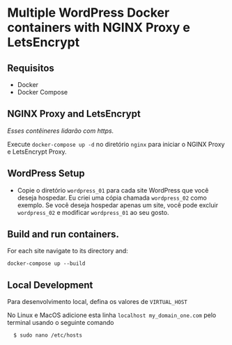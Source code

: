 # Multiple WordPress Docker containers with NGINX Proxy e LetsEncrypt

## Requisitos

* Docker
* Docker Compose


## NGINX Proxy and LetsEncrypt

_Esses contêineres lidarão com https._

Execute `docker-compose up -d` no diretório `nginx` para iniciar o NGINX Proxy e LetsEncrypt Proxy. 



## WordPress Setup

* Copie o diretório `wordpress_01` para cada site WordPress que você deseja hospedar. Eu criei uma cópia chamada `wordpress_02` como exemplo. Se você deseja hospedar apenas um site, você pode excluir `wordpress_02` e modificar `wordpress_01` ao seu gosto.



## Build and run containers. 

For each site navigate to its directory and:

``docker-compose up --build``



## Local Development

Para desenvolvimento local, defina os valores de `VIRTUAL_HOST`

No Linux e MacOS adicione esta linha `localhost my_domain_one.com` pelo terminal usando o seguinte comando


```
  $ sudo nano /etc/hosts
```

